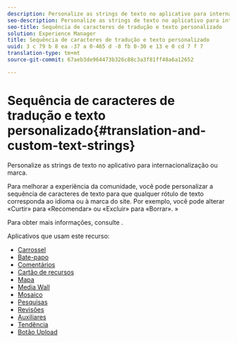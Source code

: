 ```yaml
---
description: Personalize as strings de texto no aplicativo para internacionalização ou marca.
seo-description: Personalize as strings de texto no aplicativo para internacionalização ou marca.
seo-title: Sequência de caracteres de tradução e texto personalizado
solution: Experience Manager
title: Sequência de caracteres de tradução e texto personalizado
uuid: 3 c 79 b 8 ea -37 a 0-465 d -8 fb 0-30 e 13 e 0 cd 7 f 7
translation-type: tm+mt
source-git-commit: 67aeb3de964473b326c88c3a3f81ff48a6a12652

---
```



# Sequência de caracteres de tradução e texto personalizado{#translation-and-custom-text-strings}

Personalize as strings de texto no aplicativo para internacionalização ou marca.

Para melhorar a experiência da comunidade, você pode personalizar a sequência de caracteres de texto para que qualquer rótulo de texto corresponda ao idioma ou à marca do site. Por exemplo, você pode alterar «Curtir» para «Recomendar» ou «Excluir» para «Borrar». »

Para obter mais informações, consulte [](../c-settings-other/c-translation-sets/c-translation-sets.md#c_translation_sets).

Aplicativos que usam este recurso:

* [Carrossel](../c-about-apps/c-carousel-app/c-carousel-app.md#c_carousel_app)
* [Bate-papo](../c-about-apps/c-chat-app/c-chat-app.md#c_chat_app)
* [Comentários](/help/using/c-about-apps/c-comments/c-comments.md)
* [Cartão de recursos](../c-about-apps/c-feature-card-app/c-feature-card-app.md#c_feature_card_app)
* [Mapa](../c-about-apps/c-map-app/c-map-app.md#c_map_app)
* [Media Wall](../c-about-apps/c-media-wall-app/c-media-wall-app.md#c_media_wall_app)
* [Mosaico](../c-about-apps/c-mosaic-app/c-mosaic-app.md#c_mosaic_app)
* [Pesquisas](../c-about-apps/c-polls-app/c-polls-app.md#c_polls_app)
* [Revisões](../c-about-apps/c-reviews-app/c-reviews-app.md#c_reviews_app)
* [Auxiliares](../c-about-apps/c-sidenotes-app/c-sidenotes-app.md#c_sidenotes_app)
* [Tendência](../c-about-apps/c-trending-app/c-trending-app.md#c_trending_app)
* [Botão Upload](../c-about-apps/c-upload-button-app/c-upload-button-app.md#c_upload_button_app)


